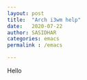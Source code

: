 ```yaml
---
layout: post
title:  "Arch i3wm help"
date:   2020-07-22
author: SASIDHAR
categories: emacs
permalink : /emacs

---
```

Hello
